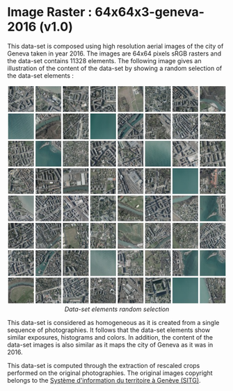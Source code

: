 # Image Raster : 64x64x3-geneva-2016 (v1.0)

This data-set is composed using high resolution aerial images of the city of Geneva taken in year 2016. The images are 64x64 pixels sRGB rasters and the data-set contains 11328 elements. The following image gives an illustration of the content of the data-set by showing a random selection of the data-set elements :

<p align="center">
    <img src="https://github.com/nils-hamel/turing-project/blob/master/doc/dataset/64x64x3-geneva-2016.jpg?raw=true" width="512">
    <br />
    <i>Data-set elements random selection</i>
</p>

This data-set is considered as homogeneous as it is created from a single sequence of photographies. It follows that the data-set elements show similar exposures, histograms and colors. In addition, the content of the data-set images is also similar as it maps the city of Geneva as it was in 2016.

This data-set is computed through the extraction of rescaled crops performed on the original photographies. The original images copyright belongs to the [Système d'information du territoire à Genève (SITG)](http://ge.ch/sitg).
